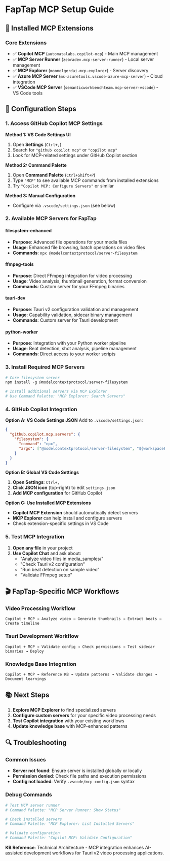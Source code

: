# FapTap MCP Setup Guide

## 🎯 **Installed MCP Extensions**

### Core Extensions

- ✅ **Copilot MCP** (`automatalabs.copilot-mcp`) - Main MCP management
- ✅ **MCP Server Runner** (`zebradev.mcp-server-runner`) - Local server management
- ✅ **MCP Explorer** (`moonolgerdai.mcp-explorer`) - Server discovery
- ✅ **Azure MCP Server** (`ms-azuretools.vscode-azure-mcp-server`) - Cloud integration
- ✅ **VSCode MCP Server** (`semanticworkbenchteam.mcp-server-vscode`) - VS Code tools

## 🔧 **Configuration Steps**

### 1. Access GitHub Copilot MCP Settings

**Method 1: VS Code Settings UI**
1. Open **Settings** (`Ctrl+,`)
2. Search for `"github copilot mcp"` or `"copilot mcp"`
3. Look for MCP-related settings under GitHub Copilot section

**Method 2: Command Palette** 
1. Open **Command Palette** (`Ctrl+Shift+P`)
2. Type `"MCP"` to see available MCP commands from installed extensions
3. Try `"Copilot MCP: Configure Servers"` or similar

**Method 3: Manual Configuration**
- Configure via `.vscode/settings.json` (see below)

### 2. Available MCP Servers for FapTap

#### **filesystem-enhanced**

- **Purpose**: Advanced file operations for your media files
- **Usage**: Enhanced file browsing, batch operations on video files
- **Commands**: `npx @modelcontextprotocol/server-filesystem`

#### **ffmpeg-tools**

- **Purpose**: Direct FFmpeg integration for video processing
- **Usage**: Video analysis, thumbnail generation, format conversion
- **Commands**: Custom server for your FFmpeg binaries

#### **tauri-dev**

- **Purpose**: Tauri v2 configuration validation and management
- **Usage**: Capability validation, sidecar binary management
- **Commands**: Custom server for Tauri development

#### **python-worker**

- **Purpose**: Integration with your Python worker pipeline
- **Usage**: Beat detection, shot analysis, pipeline management
- **Commands**: Direct access to your worker scripts

### 3. Install Required MCP Servers

```powershell
# Core filesystem server
npm install -g @modelcontextprotocol/server-filesystem

# Install additional servers via MCP Explorer
# Use Command Palette: "MCP Explorer: Search Servers"
```

### 4. GitHub Copilot Integration

**Option A: VS Code Settings JSON**
Add to `.vscode/settings.json`:
```json
{
  "github.copilot.mcp.servers": {
    "filesystem": {
      "command": "npx",
      "args": ["@modelcontextprotocol/server-filesystem", "${workspaceFolder}"]
    }
  }
}
```

**Option B: Global VS Code Settings**
1. **Open Settings**: `Ctrl+,`
2. **Click JSON icon** (top-right) to edit `settings.json`
3. **Add MCP configuration** for GitHub Copilot

**Option C: Use Installed MCP Extensions**
- **Copilot MCP Extension** should automatically detect servers
- **MCP Explorer** can help install and configure servers
- Check extension-specific settings in VS Code

### 5. Test MCP Integration

1. **Open any file** in your project
2. **Use Copilot Chat** and ask about:
   - "Analyze video files in media_samples/"
   - "Check Tauri v2 configuration"
   - "Run beat detection on sample video"
   - "Validate FFmpeg setup"

## 🎬 **FapTap-Specific MCP Workflows**

### Video Processing Workflow

```
Copilot + MCP → Analyze video → Generate thumbnails → Extract beats → Create timeline
```

### Tauri Development Workflow

```
Copilot + MCP → Validate config → Check permissions → Test sidecar binaries → Deploy
```

### Knowledge Base Integration

```
Copilot + MCP → Reference KB → Update patterns → Validate changes → Document learnings
```

## 📚 **Next Steps**

1. **Explore MCP Explorer** to find specialized servers
2. **Configure custom servers** for your specific video processing needs
3. **Test Copilot integration** with your existing workflows
4. **Update knowledge base** with MCP-enhanced patterns

## 🔍 **Troubleshooting**

### Common Issues

- **Server not found**: Ensure server is installed globally or locally
- **Permission denied**: Check file paths and execution permissions
- **Config not loaded**: Verify `.vscode/mcp-config.json` syntax

### Debug Commands

```powershell
# Test MCP server runner
# Command Palette: "MCP Server Runner: Show Status"

# Check installed servers
# Command Palette: "MCP Explorer: List Installed Servers"

# Validate configuration
# Command Palette: "Copilot MCP: Validate Configuration"
```

**KB Reference**: Technical Architecture - MCP integration enhances AI-assisted development workflows for Tauri v2 video processing applications.

